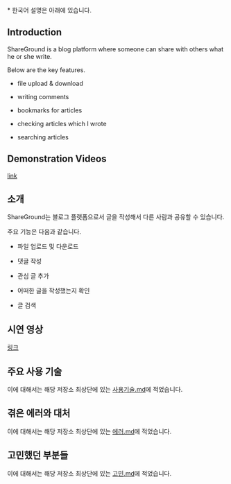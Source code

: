 \* 한국어 설명은 아래에 있습니다.

## Introduction

ShareGround is a blog platform where someone can share with others what he or she write.

Below are the key features.

- file upload & download

- writing comments

- bookmarks for articles

- checking articles which I wrote

- searching articles

## Demonstration Videos

[link](https://www.youtube.com/playlist?list=PLvBzZzUGEXRVUgaOyzVg6jgBAHmxqBSpI)

## 소개

ShareGround는 블로그 플랫폼으로서 글을 작성해서 다른 사람과 공유할 수 있습니다.

주요 기능은 다음과 같습니다.

- 파일 업로드 및 다운로드

- 댓글 작성

- 관심 글 추가

- 어떠한 글을 작성했는지 확인

- 글 검색

## 시연 영상

[링크](https://www.youtube.com/playlist?list=PLvBzZzUGEXRVUgaOyzVg6jgBAHmxqBSpI)

## 주요 사용 기술

이에 대해서는 해당 저장소 최상단에 있는 [사용기술.md](사용기술.md)에 적었습니다.

## 겪은 에러와 대처

이에 대해서는 해당 저장소 최상단에 있는 [에러.md](에러.md)에 적었습니다.

## 고민했던 부분들

이에 대해서는 해당 저장소 최상단에 있는 [고민.md](고민.md)에 적었습니다.
